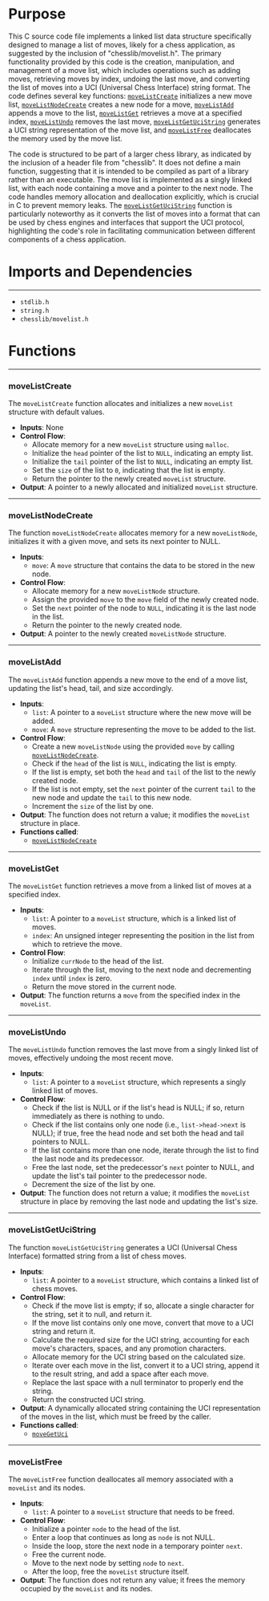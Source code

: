 # Purpose
This C source code file implements a linked list data structure specifically designed to manage a list of moves, likely for a chess application, as suggested by the inclusion of "chesslib/movelist.h". The primary functionality provided by this code is the creation, manipulation, and management of a move list, which includes operations such as adding moves, retrieving moves by index, undoing the last move, and converting the list of moves into a UCI (Universal Chess Interface) string format. The code defines several key functions: [`moveListCreate`](#moveListCreate) initializes a new move list, [`moveListNodeCreate`](#moveListNodeCreate) creates a new node for a move, [`moveListAdd`](#moveListAdd) appends a move to the list, [`moveListGet`](#moveListGet) retrieves a move at a specified index, [`moveListUndo`](#moveListUndo) removes the last move, [`moveListGetUciString`](#moveListGetUciString) generates a UCI string representation of the move list, and [`moveListFree`](#moveListFree) deallocates the memory used by the move list.

The code is structured to be part of a larger chess library, as indicated by the inclusion of a header file from "chesslib". It does not define a main function, suggesting that it is intended to be compiled as part of a library rather than an executable. The move list is implemented as a singly linked list, with each node containing a move and a pointer to the next node. The code handles memory allocation and deallocation explicitly, which is crucial in C to prevent memory leaks. The [`moveListGetUciString`](#moveListGetUciString) function is particularly noteworthy as it converts the list of moves into a format that can be used by chess engines and interfaces that support the UCI protocol, highlighting the code's role in facilitating communication between different components of a chess application.
# Imports and Dependencies

---
- `stdlib.h`
- `string.h`
- `chesslib/movelist.h`


# Functions

---
### moveListCreate<!-- {{#callable:moveListCreate}} -->
The `moveListCreate` function allocates and initializes a new `moveList` structure with default values.
- **Inputs**: None
- **Control Flow**:
    - Allocate memory for a new `moveList` structure using `malloc`.
    - Initialize the `head` pointer of the list to `NULL`, indicating an empty list.
    - Initialize the `tail` pointer of the list to `NULL`, indicating an empty list.
    - Set the `size` of the list to `0`, indicating that the list is empty.
    - Return the pointer to the newly created `moveList` structure.
- **Output**: A pointer to a newly allocated and initialized `moveList` structure.


---
### moveListNodeCreate<!-- {{#callable:moveListNodeCreate}} -->
The function `moveListNodeCreate` allocates memory for a new `moveListNode`, initializes it with a given move, and sets its next pointer to NULL.
- **Inputs**:
    - `move`: A `move` structure that contains the data to be stored in the new node.
- **Control Flow**:
    - Allocate memory for a new `moveListNode` structure.
    - Assign the provided `move` to the `move` field of the newly created node.
    - Set the `next` pointer of the node to `NULL`, indicating it is the last node in the list.
    - Return the pointer to the newly created node.
- **Output**: A pointer to the newly created `moveListNode` structure.


---
### moveListAdd<!-- {{#callable:moveListAdd}} -->
The `moveListAdd` function appends a new move to the end of a move list, updating the list's head, tail, and size accordingly.
- **Inputs**:
    - `list`: A pointer to a `moveList` structure where the new move will be added.
    - `move`: A `move` structure representing the move to be added to the list.
- **Control Flow**:
    - Create a new `moveListNode` using the provided `move` by calling [`moveListNodeCreate`](#moveListNodeCreate).
    - Check if the `head` of the list is `NULL`, indicating the list is empty.
    - If the list is empty, set both the `head` and `tail` of the list to the newly created node.
    - If the list is not empty, set the `next` pointer of the current `tail` to the new node and update the `tail` to this new node.
    - Increment the `size` of the list by one.
- **Output**: The function does not return a value; it modifies the `moveList` structure in place.
- **Functions called**:
    - [`moveListNodeCreate`](#moveListNodeCreate)


---
### moveListGet<!-- {{#callable:moveListGet}} -->
The `moveListGet` function retrieves a move from a linked list of moves at a specified index.
- **Inputs**:
    - `list`: A pointer to a `moveList` structure, which is a linked list of moves.
    - `index`: An unsigned integer representing the position in the list from which to retrieve the move.
- **Control Flow**:
    - Initialize `currNode` to the head of the list.
    - Iterate through the list, moving to the next node and decrementing `index` until `index` is zero.
    - Return the move stored in the current node.
- **Output**: The function returns a `move` from the specified index in the `moveList`.


---
### moveListUndo<!-- {{#callable:moveListUndo}} -->
The `moveListUndo` function removes the last move from a singly linked list of moves, effectively undoing the most recent move.
- **Inputs**:
    - `list`: A pointer to a `moveList` structure, which represents a singly linked list of moves.
- **Control Flow**:
    - Check if the list is NULL or if the list's head is NULL; if so, return immediately as there is nothing to undo.
    - Check if the list contains only one node (i.e., `list->head->next` is NULL); if true, free the head node and set both the head and tail pointers to NULL.
    - If the list contains more than one node, iterate through the list to find the last node and its predecessor.
    - Free the last node, set the predecessor's `next` pointer to NULL, and update the list's tail pointer to the predecessor node.
    - Decrement the size of the list by one.
- **Output**: The function does not return a value; it modifies the `moveList` structure in place by removing the last node and updating the list's size.


---
### moveListGetUciString<!-- {{#callable:moveListGetUciString}} -->
The function `moveListGetUciString` generates a UCI (Universal Chess Interface) formatted string from a list of chess moves.
- **Inputs**:
    - `list`: A pointer to a `moveList` structure, which contains a linked list of chess moves.
- **Control Flow**:
    - Check if the move list is empty; if so, allocate a single character for the string, set it to null, and return it.
    - If the move list contains only one move, convert that move to a UCI string and return it.
    - Calculate the required size for the UCI string, accounting for each move's characters, spaces, and any promotion characters.
    - Allocate memory for the UCI string based on the calculated size.
    - Iterate over each move in the list, convert it to a UCI string, append it to the result string, and add a space after each move.
    - Replace the last space with a null terminator to properly end the string.
    - Return the constructed UCI string.
- **Output**: A dynamically allocated string containing the UCI representation of the moves in the list, which must be freed by the caller.
- **Functions called**:
    - [`moveGetUci`](move.c.driver.md#moveGetUci)


---
### moveListFree<!-- {{#callable:moveListFree}} -->
The `moveListFree` function deallocates all memory associated with a `moveList` and its nodes.
- **Inputs**:
    - `list`: A pointer to a `moveList` structure that needs to be freed.
- **Control Flow**:
    - Initialize a pointer `node` to the head of the list.
    - Enter a loop that continues as long as `node` is not NULL.
    - Inside the loop, store the next node in a temporary pointer `next`.
    - Free the current node.
    - Move to the next node by setting `node` to `next`.
    - After the loop, free the `moveList` structure itself.
- **Output**: The function does not return any value; it frees the memory occupied by the `moveList` and its nodes.


